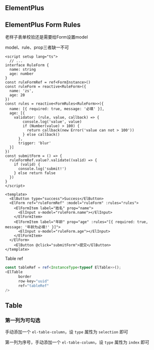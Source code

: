 ## ElementPlus

## ElementPlus Form Rules

老样子表单校验还是需要给Form设置model

model、rule、prop三者缺一不可

```vue
<script setup lang="ts">
  // ...
interface RuleForm {
  name: string
  age: number
}
const ruleFormRef = ref<FormInstance>()
const ruleForm = reactive<RuleForm>({
  name: 'zs',
  age: 20
})
const rules = reactive<FormRules<RuleForm>>({
  name: [{ required: true, message: '必填' }],
  age: [{
    validator: (rule, value, callback) => {
        console.log('value', value)
        if (Number(value) > 100) {
          return callback(new Error('value can not > 100'))
        } else callback()
      },
      trigger: 'blur'
  }]
})
const submitForm = () => {
  ruleFormRef.value?.validate((valid) => {
    if (valid) {
      console.log('submit!')
    } else return false
  })
}
</script>

<template>
  <ElButton type="success">Success</ElButton>
  <ElForm ref="ruleFormRef" :model="ruleForm" :rules="rules">
    <ElFormItem label="姓名" prop="name">
      <ElInput v-model="ruleForm.name"></ElInput>
    </ElFormItem>
    <ElFormItem label="年龄" prop="age" :rules="[{ required: true, message: '年龄为必填!' }]">
      <ElInput v-model="ruleForm.age"></ElInput>
    </ElFormItem>
  </ElForm>
	<ElButton @click="submitForm">提交</ElButton>
</template>
```

Table ref

```ts
const tableRef = ref<InstanceType<typeof ElTable>>();
<ElTable
      border
      row-key="uuid"
      ref="tableRef"
/>
```



## Table

### 第一列为可勾选

手动添加一个 `el-table-column`，设 `type` 属性为 `selection` 即可

第一列为序号，手动添加一个 `el-table-column`，设 `type` 属性为 `index` 即可
